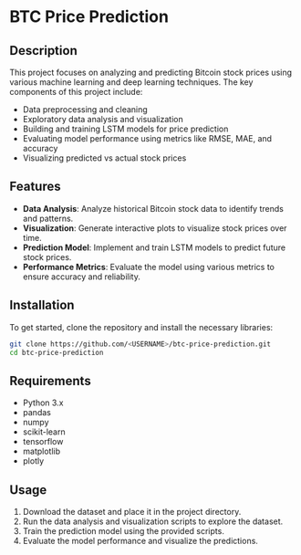 # BTC Price Prediction

## Description
This project focuses on analyzing and predicting Bitcoin stock prices using various machine learning and deep learning techniques. The key components of this project include:

- Data preprocessing and cleaning
- Exploratory data analysis and visualization
- Building and training LSTM models for price prediction
- Evaluating model performance using metrics like RMSE, MAE, and accuracy
- Visualizing predicted vs actual stock prices

## Features
- **Data Analysis**: Analyze historical Bitcoin stock data to identify trends and patterns.
- **Visualization**: Generate interactive plots to visualize stock prices over time.
- **Prediction Model**: Implement and train LSTM models to predict future stock prices.
- **Performance Metrics**: Evaluate the model using various metrics to ensure accuracy and reliability.

## Installation
To get started, clone the repository and install the necessary libraries:

```bash
git clone https://github.com/<USERNAME>/btc-price-prediction.git
cd btc-price-prediction
```
## Requirements
- Python 3.x
- pandas
- numpy
- scikit-learn
- tensorflow
- matplotlib
- plotly

## Usage
1. Download the dataset and place it in the project directory.
2. Run the data analysis and visualization scripts to explore the dataset.
3. Train the prediction model using the provided scripts.
4. Evaluate the model performance and visualize the predictions.
